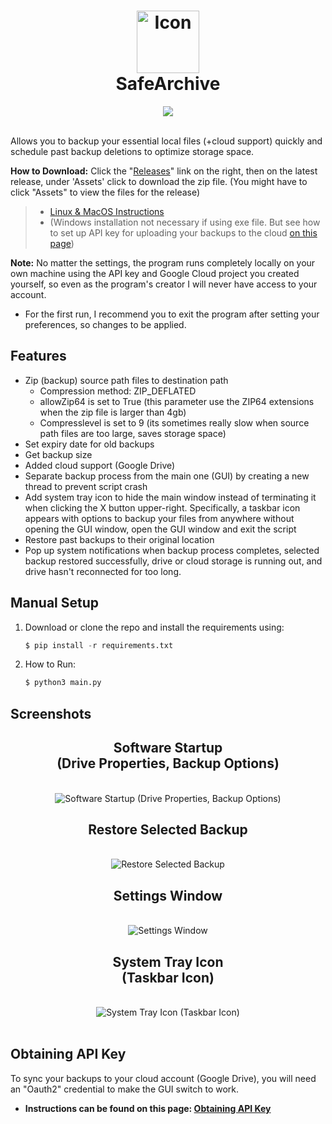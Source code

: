 
<!---------------------------------[ Header ]---------------------------------->

<h1 align = 'center'>
    <img 
        src = '/assets/icon.ico' 
        height = '100' 
        width = '100' 
        alt = 'Icon' 
    />
    <br>
    SafeArchive
    <br>
</h1>

<!---------------------------------[ Badge ]---------------------------------->

<div align = 'center'>
    <a href = 'https://github.com/KafetzisThomas/SafeArchive/releases'>
        <img src = 'https://img.shields.io/github/v/release/KafetzisThomas/SafeArchive?include_prereleases&label=Latest%20Release'/>
    </a>
</div>

<br>

Allows you to backup your essential local files (+cloud support) quickly and schedule past backup deletions to optimize storage space.

**How to Download:** Click the "[Releases](https://github.com/KafetzisThomas/SafeArchive/releases)" link on the right, then on the latest release, under 'Assets' click to download the zip file. (You might have to click "Assets" to view the files for the release)

> * [Linux & MacOS Instructions](https://github.com/KafetzisThomas/SafeArchive/wiki/Linux-&-MacOS-Instructions)
> * (Windows installation not necessary if using exe file. But see how to set up API key for uploading your backups to the cloud [on this page](https://github.com/KafetzisThomas/SafeArchive/wiki/Obtaining-API-Key))

**Note:** No matter the settings, the program runs completely locally on your own machine using the API key and Google Cloud project you created yourself, so even as the program's creator I will never have access to your account.

* For the first run, I recommend you to exit the program after setting your preferences, so changes to be applied.

## Features

* Zip (backup) source path files to destination path
    * Compression method: ZIP_DEFLATED
    * allowZip64 is set to True (this parameter use the ZIP64 extensions when the zip file is larger than 4gb)
    * Compresslevel is set to 9 (its sometimes really slow when source path files are too large, saves storage space)
* Set expiry date for old backups
* Get backup size
* Added cloud support (Google Drive)
* Separate backup process from the main one (GUI) by creating a new thread to prevent script crash
* Add system tray icon to hide the main window instead of terminating it when clicking the X button upper-right. Specifically, a taskbar icon appears with options to backup your files from anywhere without opening the GUI window, open the GUI window and exit the script
* Restore past backups to their original location
* Pop up system notifications when backup process completes, selected backup restored successfully, drive or cloud storage is running out, and drive hasn't reconnected for too long.

## Manual Setup
1. Download or clone the repo and install the requirements using:

    ```py
    $ pip install -r requirements.txt
    ```

2. How to Run:

    ```py
    $ python3 main.py
    ```

## Screenshots

<div align = 'center'>
    <h2>Software Startup<br>(Drive Properties, Backup Options)</h2>
    <br>
    <img
        alt = 'Software Startup (Drive Properties, Backup Options)' 
        src = 'https://github.com/KafetzisThomas/SafeArchive/assets/105563667/3361483c-876c-4e08-911f-413233739bec'>
    <br>
    <h2>Restore Selected Backup</h2>
    <br>
    <img
        alt = 'Restore Selected Backup' 
        src = 'https://github.com/KafetzisThomas/SafeArchive/assets/105563667/cee02400-6b7d-482d-a871-4c7e0ba3853a'>
    <br>
    <h2>Settings Window</h2>
    <br>
    <img
        alt = 'Settings Window'
        src = 'https://github.com/KafetzisThomas/SafeArchive/assets/105563667/2c1a016c-8b80-42e9-a10e-50c933627f87'>
    <br>
    <h2>System Tray Icon<br>(Taskbar Icon)</h2>
    <br>
    <img
        alt = 'System Tray Icon (Taskbar Icon)'
        src = 'https://user-images.githubusercontent.com/105563667/236020690-da79fd52-fce6-4266-8d66-e0ad3a8d2583.png'>
    <br>
</div>

<br>

## Obtaining API Key

To sync your backups to your cloud account (Google Drive), you will need an "Oauth2" credential to make the GUI switch to work.

* **Instructions can be found on this page: [Obtaining API Key](https://github.com/KafetzisThomas/SafeArchive/wiki/Obtaining-API-Key)**